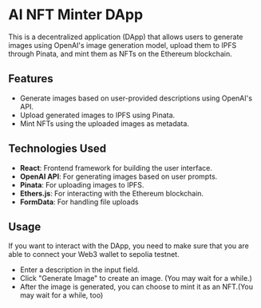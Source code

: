 # AI NFT Minter DApp

This is a decentralized application (DApp) that allows users to generate images using OpenAI's image generation model, upload them to IPFS through Pinata, and mint them as NFTs on the Ethereum blockchain.

## Features

- Generate images based on user-provided descriptions using OpenAI's API.
- Upload generated images to IPFS using Pinata.
- Mint NFTs using the uploaded images as metadata.

## Technologies Used

- **React**: Frontend framework for building the user interface.
- **OpenAI API**: For generating images based on user prompts.
- **Pinata**: For uploading images to IPFS.
- **Ethers.js**: For interacting with the Ethereum blockchain.
- **FormData**: For handling file uploads

## Usage

If you want to interact with the DApp, you need to make sure that you are able to connect your Web3 wallet to sepolia testnet.

- Enter a description in the input field.
- Click "Generate Image" to create an image. (You may wait for a while.)
- After the image is generated, you can choose to mint it as an NFT.(You may wait for a while, too)
